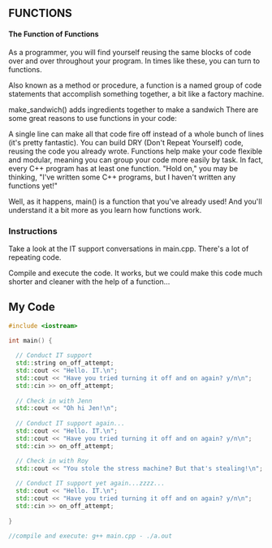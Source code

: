 ## FUNCTIONS

#### The Function of Functions

As a programmer, you will find yourself reusing the same blocks of code over and over throughout your program. In times like these, you can turn to functions.

Also known as a method or procedure, a function is a named group of code statements that accomplish something together, a bit like a factory machine.

make_sandwich() adds ingredients together to make a sandwich
There are some great reasons to use functions in your code:

A single line can make all that code fire off instead of a whole bunch of lines (it's pretty fantastic).
You can build DRY (Don't Repeat Yourself) code, reusing the code you already wrote.
Functions help make your code flexible and modular, meaning you can group your code more easily by task.
In fact, every C++ program has at least one function. "Hold on," you may be thinking, "I've written some C++ programs, but I haven't written any functions yet!"

Well, as it happens, main() is a function that you've already used! And you'll understand it a bit more as you learn how functions work.

### Instructions

Take a look at the IT support conversations in main.cpp. There's a lot of repeating code.

Compile and execute the code. It works, but we could make this code much shorter and cleaner with the help of a function...

## My Code
```c++
#include <iostream>

int main() {
  
  // Conduct IT support
  std::string on_off_attempt;
  std::cout << "Hello. IT.\n";
  std::cout << "Have you tried turning it off and on again? y/n\n";
  std::cin >> on_off_attempt;
  
  // Check in with Jenn
  std::cout << "Oh hi Jen!\n";
  
  // Conduct IT support again...
  std::cout << "Hello. IT.\n";
  std::cout << "Have you tried turning it off and on again? y/n\n";
  std::cin >> on_off_attempt;

  // Check in with Roy
  std::cout << "You stole the stress machine? But that's stealing!\n";
  
  // Conduct IT support yet again...zzzz...
  std::cout << "Hello. IT.\n";
  std::cout << "Have you tried turning it off and on again? y/n\n";
  std::cin >> on_off_attempt;
  
}

//compile and execute: g++ main.cpp - ./a.out
```
